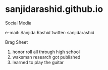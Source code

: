 # sanjidarashid.github.io

Social Media 

e-mail: Sanjida Rashid
twitter: sanjidarashid 

Brag Sheet
1. honor roll all through high school 
2. waksman research got published 
3. learned to play the guitar 
